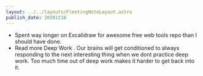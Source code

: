 ```yaml
---
layout: ../../layouts/FleetingNoteLayout.astro
publish_date: 20201216
---
```


- Spent way longer on Excalidraw for awesome free web tools repo than I should have done.
- Read more Deep Work . Our brains will get conditioned to always responding to the next interesting thing when we dont practice deep work. Too much time out of deep work makes it harder to get back into it.
